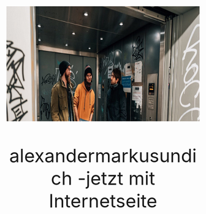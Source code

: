 <center>
<font size="7">
  
<img src="pictures/dullisImFahrstuhl1.jpg" height=300>

alexandermarkusundich
-jetzt mit Internetseite

</font>
</center>
